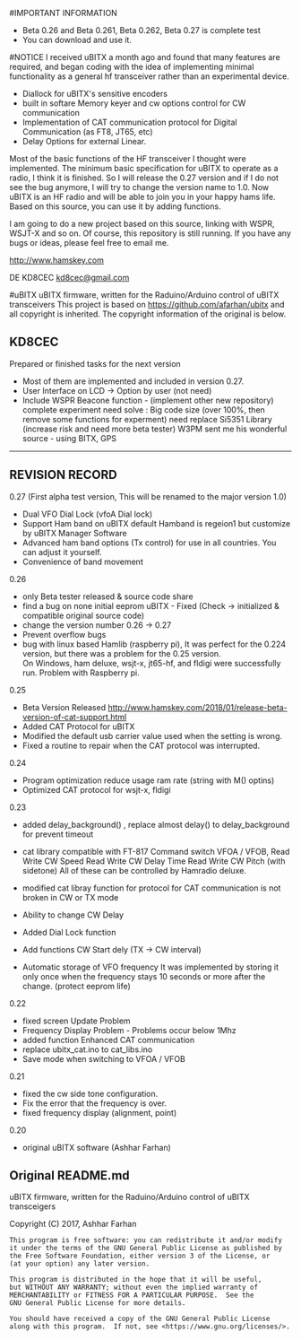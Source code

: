 #IMPORTANT INFORMATION
- Beta 0.26 and Beta 0.261, Beta 0.262, Beta 0.27 is complete test
- You can download and use it.

#NOTICE
I received uBITX a month ago and found that many features are required, and began coding with the idea of implementing minimal functionality as a general hf transceiver rather than an experimental device.


- Diallock for uBITX's sensitive encoders
- built in softare Memory keyer and cw options control for CW communication
- Implementation of CAT communication protocol for Digital Communication (as FT8, JT65, etc)
- Delay Options for external Linear.

Most of the basic functions of the HF transceiver I thought were implemented.
The minimum basic specification for uBITX to operate as a radio, I think it is finished.
So I will release the 0.27 version and if I do not see the bug anymore, I will try to change the version name to 1.0.
Now uBITX is an HF radio and will be able to join you in your happy hams life.
Based on this source, you can use it by adding functions.

I am going to do a new project based on this source, linking with WSPR, WSJT-X and so on.
Of course, this repository is still running. If you have any bugs or ideas, please feel free to email me.

http://www.hamskey.com

DE KD8CEC
kd8cec@gmail.com

#uBITX
uBITX firmware, written for the Raduino/Arduino control of uBITX transceivers
This project is based on https://github.com/afarhan/ubitx and all copyright is inherited.
The copyright information of the original is below.

KD8CEC
----------------------------------------------------------------------------
Prepared or finished tasks for the next version
  - Most of them are implemented and included in version 0.27.
  - User Interface on LCD -> Option by user (not need)
  - Include WSPR Beacone function - (implement other new repository)
    complete experiment
    need solve : Big code size (over 100%, then remove some functions for experment)
                 need replace Si5351 Library (increase risk and need more beta tester)
                 W3PM sent me his wonderful source - using BITX, GPS 
                  
----------------------------------------------------------------------------
## REVISION RECORD
0.27 
   (First alpha test version, This will be renamed to the major version 1.0)
 - Dual VFO Dial Lock (vfoA Dial lock)
 - Support Ham band on uBITX
   default Hamband is regeion1 but customize by uBITX Manager Software
 - Advanced ham band options (Tx control) for use in all countries. You can adjust it yourself.   
 - Convenience of band movement

0.26
  - only Beta tester released & source code share
  - find a bug on none initial eeprom uBITX - Fixed (Check -> initialized & compatible original source code)
  - change the version number 0.26 -> 0.27
  - Prevent overflow bugs
  - bug with linux based Hamlib (raspberry pi), It was perfect for the 0.224 version, but there was a problem for the 0.25 version.  
    On Windows, ham deluxe, wsjt-x, jt65-hf, and fldigi were successfully run. Problem with Raspberry pi.

0.25
  - Beta Version Released
    http://www.hamskey.com/2018/01/release-beta-version-of-cat-support.html
  - Added CAT Protocol for uBITX
  - Modified the default usb carrier value used when the setting is wrong.
  - Fixed a routine to repair when the CAT protocol was interrupted.

0.24
  - Program optimization
    reduce usage ram rate (string with M() optins)
  - Optimized CAT protocol for wsjt-x, fldigi

0.23
  - added delay_background() , replace almost delay() to delay_background for prevent timeout
  - cat library compatible with FT-817 Command 
    switch VFOA / VFOB, 
    Read Write CW Speed
    Read Write CW Delay Time
    Read Write CW Pitch (with sidetone)
    All of these can be controlled by Hamradio deluxe.

  - modified cat libray function for protocol for CAT communication is not broken in CW or TX mode
  - Ability to change CW Delay
  - Added Dial Lock function
  - Add functions CW Start dely (TX -> CW interval)
  - Automatic storage of VFO frequency
    It was implemented by storing it only once when the frequency stays 10 seconds or more after the change.
    (protect eeprom life)

  
0.22
  - fixed screen Update Problem
  - Frequency Display Problem - Problems occur below 1Mhz
  - added function Enhanced CAT communication
  - replace ubitx_cat.ino to cat_libs.ino
  - Save mode when switching to VFOA / VFOB


0.21
  - fixed the cw side tone configuration.
  - Fix the error that the frequency is over.
  - fixed frequency display (alignment, point) 


0.20 
  - original uBITX software (Ashhar Farhan)

## Original README.md
uBITX firmware, written for the Raduino/Arduino control of uBITX transceigers

Copyright (C) 2017,  Ashhar Farhan

    This program is free software: you can redistribute it and/or modify
    it under the terms of the GNU General Public License as published by
    the Free Software Foundation, either version 3 of the License, or
    (at your option) any later version.

    This program is distributed in the hope that it will be useful,
    but WITHOUT ANY WARRANTY; without even the implied warranty of
    MERCHANTABILITY or FITNESS FOR A PARTICULAR PURPOSE.  See the
    GNU General Public License for more details.

    You should have received a copy of the GNU General Public License
    along with this program.  If not, see <https://www.gnu.org/licenses/>.

